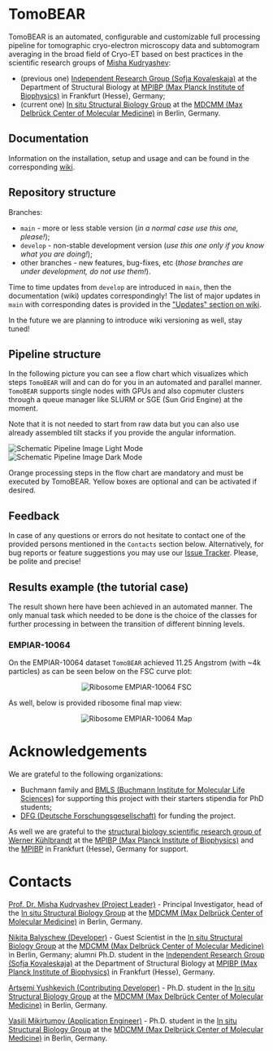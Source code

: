 # TomoBEAR
TomoBEAR is an automated, configurable and customizable full processing pipeline for tomographic cryo-electron microscopy data and subtomogram averaging in the broad field of Cryo-ET based on best practices in the scientific research groups of [Misha Kudryashev](mailto:misha.kudryashev@gmail.com?subject=[GitHub]%20TomoBEAR):
- (previous one) [Independent Research Group (Sofja Kovaleskaja)](https://www.biophys.mpg.de/2149775/members) at the Department of Structural Biology at [MPIBP (Max Planck Institute of Biophysics)](https://www.biophys.mpg.de/en) in Frankfurt (Hesse), Germany;
- (current one) [In situ Structural Biology Group](https://www.mdc-berlin.de/kudryashev) at the [MDCMM (Max Delbrück Center of Molecular Medicine)](https://www.mdc-berlin.de) in Berlin, Germany.

## Documentation
Information on the installation, setup and usage and can be found in the corresponding [wiki](https://github.com/KudryashevLab/TomoBEAR/wiki).

## Repository structure
Branches:
- `main` - more or less stable version (*in a normal case use this one, please!*);
- `develop` - non-stable development version (*use this one only if you know what you are doing!*);
- other branches - new features, bug-fixes, etc (*those branches are under development, do not use them!*).

Time to time updates from `develop` are introduced in `main`, then the documentation (wiki) updates correspondingly! The list of major updates in `main` with corresponding dates is provided in the ["Updates" section on wiki](https://github.com/KudryashevLab/TomoBEAR/wiki/Updates).

In the future we are planning to introduce wiki versioning as well, stay tuned!

## Pipeline structure
In the following picture you can see a flow chart which visualizes which steps `TomoBEAR` will and can do for you in an automated and parallel manner. `TomoBEAR` supports single nodes with GPUs and also copmuter clusters through a queue manager like SLURM or SGE (Sun Grid Engine) at the moment.

Note that it is not needed to start from raw data but you can also use already assembled tilt stacks if you provide the angular information.

![Schematic Pipeline Image Light Mode](https://raw.githubusercontent.com/KudryashevLab/TomoBEAR/main/images/pipeline_light_mode.svg#gh-light-mode-only)
![Schematic Pipeline Image Dark Mode](https://raw.githubusercontent.com/KudryashevLab/TomoBEAR/main/images/pipeline_dark_mode.svg#gh-dark-mode-only)

Orange processing steps in the flow chart are mandatory and must be executed by TomoBEAR. Yellow boxes are optional and can be activated if desired.

## Feedback

In case of any questions or errors do not hesitate to contact one of the provided persons mentioned in the `Contacts` section below. Alternatively, for bug reports or feature suggestions you may use our [Issue Tracker](https://github.com/KudryashevLab/TomoBEAR/issues). Please, be polite and precise!

## Results example (the tutorial case)

The result shown here have been achieved in an automated manner. The only manual task which needed to be done is the choice of the classes for further processing in between the transition of different binning levels.

### EMPIAR-10064

On the EMPIAR-10064 dataset `TomoBEAR` achieved 11.25 Angstrom (with ~4k particles) as can be seen below on the FSC curve plot:
<p align="center">
<img src="https://raw.githubusercontent.com/KudryashevLab/TomoBEAR/main/images/ribosome_empiar_10064_fsc.jpg" alt="Ribosome EMPIAR-10064 FSC"/>
</p>

As well, below is provided ribosome final map view:

<p align="center">
<img src="https://raw.githubusercontent.com/KudryashevLab/TomoBEAR/main/images/ribosome_empiar_10064_map.png" alt="Ribosome EMPIAR-10064 Map"/>
</p>

# Acknowledgements

We are grateful to the following organizations:
- Buchmann family and [BMLS (Buchmann Institute for Molecular Life Sciences)](https://www.bmls.de) for supporting this project with their starters stipendia for PhD students;
- [DFG (Deutsche Forschungsgesellschaft)](https://www.dfg.de) for funding the project.

As well we are grateful to the [structural biology scientific research group of Werner Kühlbrandt](https://www.biophys.mpg.de/2207989/werner_kuehlbrandt) at the [MPIBP (Max Planck Institute of Biophysics)](https://www.biophys.mpg.de) and the [MPIBP](https://www.biophys.mpg.de) in Frankfurt (Hesse), Germany for support.

# Contacts
[Prof. Dr. Misha Kudryashev (Project Leader)](mailto:misha.kudryashev@gmail.com?subject=[GitHub]%20TomoBEAR) - Principal Investigator, head of the [In situ Structural Biology Group](https://www.mdc-berlin.de/kudryashev) at the [MDCMM (Max Delbrück Center of Molecular Medicine)](https://www.mdc-berlin.de) in Berlin, Germany.

[Nikita Balyschew (Developer)](mailto:nikita.balyschew@gmail.com?subject=[GitHub]%20TomoBEAR) - Guest Scientist in the [In situ Structural Biology Group](https://www.mdc-berlin.de/kudryashev) at the [MDCMM (Max Delbrück Center of Molecular Medicine)](https://www.mdc-berlin.de) in Berlin, Germany; alumni Ph.D. student in the [Independent Research Group (Sofja Kovaleskaja)](https://www.biophys.mpg.de/2149775/members) at the Department of Structural Biology at [MPIBP (Max Planck Institute of Biophysics)](https://www.biophys.mpg.de/en) in Frankfurt (Hesse), Germany.

[Artsemi Yushkevich (Contributing Developer)](mailto:Artsemi.Yushkevich@mdc-berlin.de?subject=[GitHub]%20TomoBEAR) - Ph.D. student in the [In situ Structural Biology Group](https://www.mdc-berlin.de/kudryashev) at the [MDCMM (Max Delbrück Center of Molecular Medicine)](https://www.mdc-berlin.de) in Berlin, Germany.

[Vasili Mikirtumov (Application Engineer)](mailto:mikivasia@gmail.com?subject=[GitHub]%20TomoBEAR) - Ph.D. student in the [In situ Structural Biology Group](https://www.mdc-berlin.de/kudryashev) at the [MDCMM (Max Delbrück Center of Molecular Medicine)](https://www.mdc-berlin.de) in Berlin, Germany.
